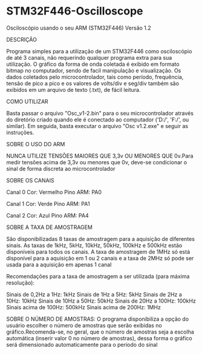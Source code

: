 # STM32F446-Oscilloscope
Osciloscópio usando o seu ARM (STM32F446)
Versão 1.2

DESCRIÇÃO

Programa simples para a utilização de um STM32F446 como osciloscópio de até 3 canais, não requerindo qualquer programa extra para sua utilização. O gráfico da forma de onda coletada é exibido em formato bitmap no computador, sendo de facil manipulação e visualização. Os dados coletados pelo microcontrolador, tais como período, frequência, tensão de pico a pico e os valores de volts/div e seg/div também são exibidos em um arquivo de texto (.txt), de fácil leitura.


COMO UTILIZAR

Basta passar o arquivo "Osc_v1-2.bin" para o seu microcontrolador através do diretório criado quando ele é conectado ao computador ('D:/', 'F:/', ou similar). Em seguida, basta executar o arquivo "Osc v1.2.exe" e seguir as instruções.


SOBRE O USO DO ARM

NUNCA UTILIZE TENSÕES MAIORES QUE 3,3v OU MENORES QUE 0v.Para medir tensões acima de 3,3v ou menores que 0v, deve-se condicionar o sinal de forma discreta ao microcontrolador


SOBRE OS CANAIS

Canal 0
Cor: Vermelho
Pino ARM: PA0

Canal 1
Cor: Verde
Pino ARM: PA1

Canal 2
Cor: Azul
Pino ARM: PA4


SOBRE A TAXA DE AMOSTRAGEM

São disponibilizadas 8 taxas de amostragem para a aquisição de diferentes sinais.
As taxas de 1kHz, 5kHz, 10kHz, 50kHz, 100kHz e 500kHz estão disponíveis para todos os canais. A taxa de amostragem de 1MHz só está disponível para a aquisição em 1 ou 2 canais e a taxa de 2MHz só pode ser usada para a aquisição em apenas 1 canal


Recomendações para a taxa de amostragem a ser utilizada (para máxima resolução):

Sinais de 0,2Hz a 1Hz: 1kHz
Sinais de 1Hz a 5Hz: 5kHz
Sinais de 2Hz a 10Hz: 10kHz
Sinais de 10Hz a 50Hz: 50kHz
Sinais de 20Hz a 100Hz: 100kHz
Sinais acima de 100Hz: 500kHz
Sinais acima de 200Hz: 1MHz


SOBRE O NÚMERO DE AMOSTRAS:
O programa disponibiliza a opção do usuário escolher o número de amostras que serão exibidas no gráfico.Recomenda-se, no geral, que o número de amostras seja a escolha automática (inserir valor 0 no número de amostras), dessa forma o gráfico será dimensionado automaticamente para o periodo do sinal
